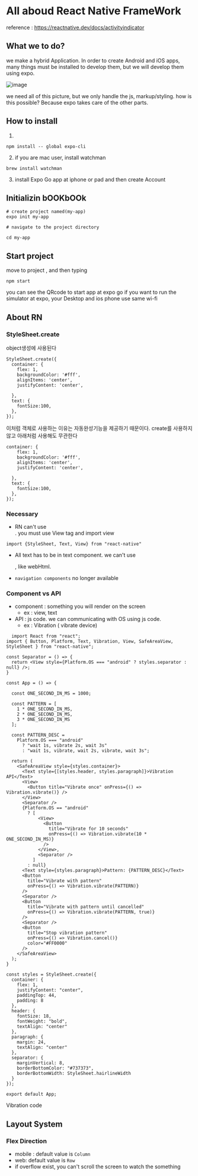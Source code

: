 # All aboud React Native FrameWork
reference : https://reactnative.dev/docs/activityindicator
## What we to do?
we make a hybrid Application.
In order to create Android and iOS apps, many things must be installed to develop them, but we will develop them using expo.

![image](https://user-images.githubusercontent.com/43670838/157061005-2850ccec-600e-41bb-a372-232ce8a7b11f.png)

we need all of this picture, but we only handle the js, markup/styling. 
how is this possible? Because expo takes care of the other parts.

## How to install

1.
```cli
npm install -- global expo-cli
```

2. if you are mac user, install watchman 
```
brew install watchman
```
3. install Expo Go app at iphone or pad
and then create Account 

## Initializin  bOOKbOOk
```
# create project named(my-app)
expo init my-app 

# navigate to the project directory

cd my-app
```

## Start project
move to project , and then typing
```
npm start
```
you can see the QRcode to start app at expo go
if you want to run the simulator at expo, your Desktop and ios phone use same wi-fi


## About RN
### StyleSheet.create 
object생성에 사용된다 
````
StyleSheet.create({
  container: {
    flex: 1,
    backgroundColor: '#fff',
    alignItems: 'center',
    justifyContent: 'center',
    
  },
  text: {
    fontSize:100,    
  },
});
````
이처럼 객체로 사용하는 이유는 자동완성기능을 제공하기 때문이다. create를 사용하지않고 아래처럼 사용해도 무관한다 
```
container: {
    flex: 1,
    backgroundColor: '#fff',
    alignItems: 'center',
    justifyContent: 'center',
    
  },
  text: {
    fontSize:100,
  },
});
```

### Necessary
- RN can't use <div>. you must use View tag and import view
```
import {StyleSheet, Text, View} from "react-native"
```

- All text has to be in text component.
we can't use <p>, <span> like webHtml.

- `navigation components` no longer available

### Component vs API
- component : something you will render on the screen
  - ex : view, text
- API : js code. we can communicating with OS using js code.
  - ex : Vibration ( vibrate device)

```
  import React from "react";
import { Button, Platform, Text, Vibration, View, SafeAreaView, StyleSheet } from "react-native";

const Separator = () => {
  return <View style={Platform.OS === "android" ? styles.separator : null} />;
}

const App = () => {

  const ONE_SECOND_IN_MS = 1000;

  const PATTERN = [
    1 * ONE_SECOND_IN_MS,
    2 * ONE_SECOND_IN_MS,
    3 * ONE_SECOND_IN_MS
  ];

  const PATTERN_DESC =
    Platform.OS === "android"
      ? "wait 1s, vibrate 2s, wait 3s"
      : "wait 1s, vibrate, wait 2s, vibrate, wait 3s";

  return (
    <SafeAreaView style={styles.container}>
      <Text style={[styles.header, styles.paragraph]}>Vibration API</Text>
      <View>
        <Button title="Vibrate once" onPress={() => Vibration.vibrate()} />
      </View>
      <Separator />
      {Platform.OS == "android"
        ? [
            <View>
              <Button
                title="Vibrate for 10 seconds"
                onPress={() => Vibration.vibrate(10 * ONE_SECOND_IN_MS)}
              />
            </View>,
            <Separator />
          ]
        : null}
      <Text style={styles.paragraph}>Pattern: {PATTERN_DESC}</Text>
      <Button
        title="Vibrate with pattern"
        onPress={() => Vibration.vibrate(PATTERN)}
      />
      <Separator />
      <Button
        title="Vibrate with pattern until cancelled"
        onPress={() => Vibration.vibrate(PATTERN, true)}
      />
      <Separator />
      <Button
        title="Stop vibration pattern"
        onPress={() => Vibration.cancel()}
        color="#FF0000"
      />
    </SafeAreaView>
  );
}

const styles = StyleSheet.create({
  container: {
    flex: 1,
    justifyContent: "center",
    paddingTop: 44,
    padding: 8
  },
  header: {
    fontSize: 18,
    fontWeight: "bold",
    textAlign: "center"
  },
  paragraph: {
    margin: 24,
    textAlign: "center"
  },
  separator: {
    marginVertical: 8,
    borderBottomColor: "#737373",
    borderBottomWidth: StyleSheet.hairlineWidth
  }
});

export default App;
```
Vibration code

## Layout System
### Flex Direction
- mobile : default value is `Column`
- web: default value is `Row`
- if overflow exist, you can't scroll the screen to watch the something
